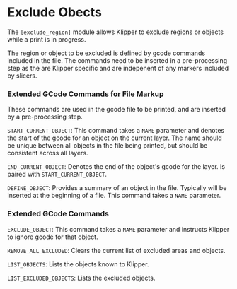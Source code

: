 # Exclude Obects

The `[exclude_region]` module allows Klipper to exclude regions or
objects while a print is in progress.

The region or object to be excluded is defined by gcode commands included in the file.
The commands need to be inserted in a pre-processing step as the are Klipper specific
and are indepenent of any markers included by slicers.

### Extended GCode Commands for File Markup
These commands are used in the gcode file to be printed, and are inserted by a pre-processing step.

`START_CURRENT_OBJECT`: This command takes a `NAME` parameter and denotes the start of
the gcode for an object on the current layer.  The name should be unique between all
objects in the file being printed, but should be consistent across all layers.

`END_CURRENT_OBJECT`:  Denotes the end of the object's gcode for the layer.  Is paired with
`START_CURRENT_OBJECT`.

`DEFINE_OBJECT`:  Provides a summary of an object in the file.  Typically will be
inserted at the beginning of a file.  This command takes a `NAME` parameter.

### Extended GCode Commands
`EXCLUDE_OBJECT`: This command takes a `NAME` parameter and instructs Klipper to ignore
gcode for that object.

`REMOVE_ALL_EXCLUDED`: Clears the current list of excluded areas and objects.

`LIST_OBJECTS`: Lists the objects known to Klipper.

`LIST_EXCLUDED_OBJECTS`: Lists the excluded objects.